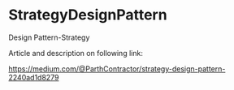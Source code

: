 # StrategyDesignPattern
Design Pattern-Strategy

Article and description on following link:

https://medium.com/@ParthContractor/strategy-design-pattern-2240ad1d8279

